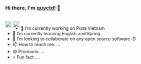 ### Hi there, I'm [quyctd!](https://github.com/quyctd) 👋


<br/>
<a href="https://www.facebook.com/akashi.211">
  <img align="left" alt="Hemant Joshi| Facebook" width="22px" src="https://cdns.iconmonstr.com/wp-content/assets/preview/2017/240/iconmonstr-facebook-6.png" />
</a>
<a href="https://www.linkedin.com/in/qu%C3%BD-%C4%91inh-c%C3%B4ng-22a528165/">
  <img align="left" alt="Linkedin" width="22px" src="https://cdn.jsdelivr.net/npm/simple-icons@v3/icons/linkedin.svg" />
</a>

- 🔭 I’m currently working on Pixta Vietnam
- 🌱 I’m currently learning English and Spring
- 👯 I’m looking to collaborate on any open source software :D
- 📫 How to reach me: ...
- 😄 Pronouns: ...
- ⚡ Fun fact: ...
